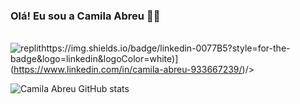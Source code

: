 ### Olá! Eu sou a Camila Abreu 👋😊
<div style = "display: inline_block"><br/>
<img aling= "center" alt= "replit" src="https://img.shields.io/badge/replit-667881?style=for-the-badge&logo=replit&logoColor=white)](https://replit.com/@CamilaAbreu2)/>
  
<img aling= "center" alt= "linkedin" src="https://img.shields.io/badge/linkedin-0077B5?style=for-the-badge&logo=linkedin&logoColor=white)](https://www.linkedin.com/in/camila-abreu-933667239/)/>
</div>

![Camila Abreu GitHub stats](https://github-readme-stats.vercel.app/api?username=camilaabreusouza25&show_icons=true&theme=dracula)
